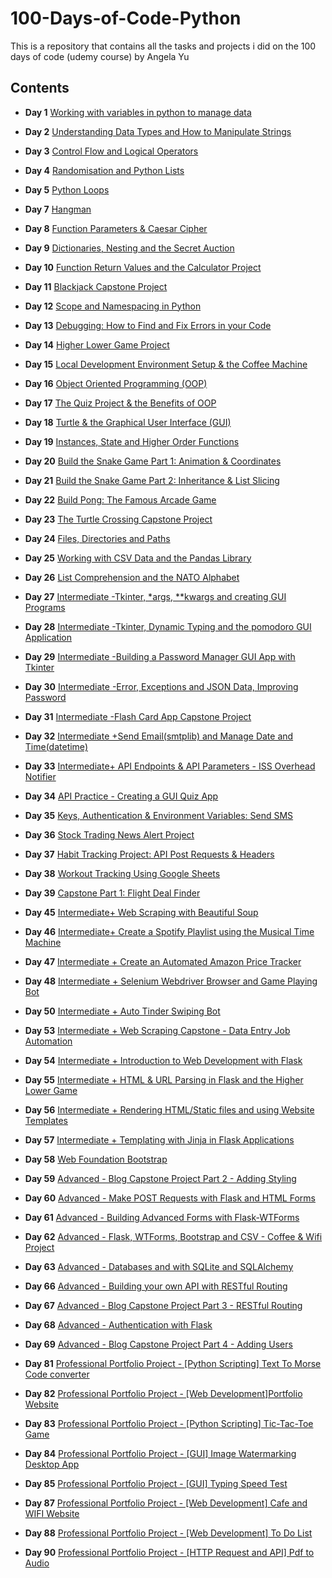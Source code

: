 # 100-Days-of-Code-Python


This is a repository that contains all the tasks and projects i did on the 100 days of code (udemy course) by Angela Yu


## Contents

* **Day 1** [Working with variables in python to manage data](https://github.com/Kingsolomon445/100-Days-of-Code-Python-/tree/main/day01)

* **Day 2** [Understanding Data Types and How to Manipulate Strings](https://github.com/Kingsolomon445/100-Days-of-Code-Python-/tree/main/day02)

* **Day 3** [Control Flow and Logical Operators](https://github.com/Kingsolomon445/100-Days-of-Code-Python-/tree/main/day03)

* **Day 4** [Randomisation and Python Lists](https://github.com/Kingsolomon445/100-Days-of-Code-Python-/tree/main/day04)

* **Day 5** [Python Loops](https://github.com/Kingsolomon445/100-Days-of-Code-Python-/tree/main/day05)

* **Day 7** [Hangman](https://github.com/Kingsolomon445/100-Days-of-Code-Python-/tree/main/day07)

* **Day 8** [Function Parameters & Caesar Cipher](https://github.com/Kingsolomon445/100-Days-of-Code-Python-/tree/main/day08)

* **Day 9** [Dictionaries, Nesting and the Secret Auction](https://github.com/Kingsolomon445/100-Days-of-Code-Python-/tree/main/day09)

* **Day 10** [Function Return Values and the Calculator Project](https://github.com/Kingsolomon445/100-Days-of-Code-Python-/tree/main/day10)

* **Day 11** [Blackjack Capstone Project](https://github.com/Kingsolomon445/100-Days-of-Code-Python-/tree/main/day11)

* **Day 12** [Scope and Namespacing in Python](https://github.com/Kingsolomon445/100-Days-of-Code-Python-/tree/main/day12)

* **Day 13** [Debugging: How to Find and Fix Errors in your Code](https://github.com/Kingsolomon445/100-Days-of-Code-Python-/tree/main/day13)

* **Day 14** [Higher Lower Game Project](https://github.com/Kingsolomon445/100-Days-of-Code-Python-/tree/main/day14)

* **Day 15** [Local Development Environment Setup & the Coffee Machine](https://github.com/Kingsolomon445/100-Days-of-Code-Python-/tree/main/day15)

* **Day 16** [Object Oriented Programming (OOP)](https://github.com/Kingsolomon445/100-Days-of-Code-Python-/tree/main/day16)

* **Day 17** [The Quiz Project & the Benefits of OOP](https://github.com/Kingsolomon445/100-Days-of-Code-Python-/tree/main/day17)

* **Day 18** [Turtle & the Graphical User Interface (GUI)](https://github.com/Kingsolomon445/100-Days-of-Code-Python-/tree/main/day18)

* **Day 19** [Instances, State and Higher Order Functions](https://github.com/Kingsolomon445/100-Days-of-Code-Python-/tree/main/day19)

* **Day 20** [Build the Snake Game Part 1: Animation & Coordinates](https://github.com/Kingsolomon445/100-Days-of-Code-Python-/tree/main/day20)

* **Day 21** [Build the Snake Game Part 2: Inheritance & List Slicing](https://github.com/Kingsolomon445/100-Days-of-Code-Python-/tree/main/day21)

* **Day 22** [Build Pong: The Famous Arcade Game](https://github.com/Kingsolomon445/100-Days-of-Code-Python-/tree/main/day22)

* **Day 23** [The Turtle Crossing Capstone Project](https://github.com/Kingsolomon445/100-Days-of-Code-Python-/tree/main/day23)

* **Day 24** [Files, Directories and Paths](https://github.com/Kingsolomon445/100-Days-of-Code-Python-/tree/main/day24)

* **Day 25** [Working with CSV Data and the Pandas Library](https://github.com/Kingsolomon445/100-Days-of-Code-Python-/tree/main/day25)

* **Day 26** [List Comprehension and the NATO Alphabet](https://github.com/Kingsolomon445/100-Days-of-Code-Python-/tree/main/day26)

* **Day 27** [Intermediate -Tkinter, *args, **kwargs and creating GUI Programs](https://github.com/Kingsolomon445/100-Days-of-Code-Python-/tree/main/day27)

* **Day 28** [Intermediate -Tkinter, Dynamic Typing and the pomodoro GUI Application](https://github.com/Kingsolomon445/100-Days-of-Code-Python-/tree/main/day28)

* **Day 29** [Intermediate -Building a Password Manager GUI App with Tkinter](https://github.com/Kingsolomon445/100-Days-of-Code-Python-/tree/main/day29)

* **Day 30** [Intermediate -Error, Exceptions and JSON Data, Improving Password](https://github.com/Kingsolomon445/100-Days-of-Code-Python-/tree/main/day30)

* **Day 31** [Intermediate -Flash Card App Capstone Project](https://github.com/Kingsolomon445/100-Days-of-Code-Python-/tree/main/day31)

* **Day 32** [Intermediate +Send Email(smtplib) and Manage Date and Time(datetime)](https://github.com/Kingsolomon445/100-Days-of-Code-Python-/tree/main/day32)

* **Day 33** [Intermediate+ API Endpoints & API Parameters - ISS Overhead Notifier](https://github.com/Kingsolomon445/100-Days-of-Code-Python-/tree/main/day33)

* **Day 34** [API Practice - Creating a GUI Quiz App](https://github.com/Kingsolomon445/100-Days-of-Code-Python-/tree/main/day34)

* **Day 35** [Keys, Authentication & Environment Variables: Send SMS](https://github.com/Kingsolomon445/100-Days-of-Code-Python-/tree/main/day35)

* **Day 36** [Stock Trading News Alert Project](https://github.com/Kingsolomon445/100-Days-of-Code-Python-/tree/main/day36)

* **Day 37** [Habit Tracking Project: API Post Requests & Headers](https://github.com/Kingsolomon445/100-Days-of-Code-Python-/tree/main/day37)

* **Day 38** [Workout Tracking Using Google Sheets](https://github.com/Kingsolomon445/100-Days-of-Code-Python-/tree/main/day38)

* **Day 39** [Capstone Part 1: Flight Deal Finder](https://github.com/Kingsolomon445/100-Days-of-Code-Python-/tree/main/day39)

* **Day 45** [Intermediate+ Web Scraping with Beautiful Soup](https://github.com/Kingsolomon445/100-Days-of-Code-Python-/tree/main/day45)

* **Day 46** [Intermediate+ Create a Spotify Playlist using the Musical Time Machine](https://github.com/Kingsolomon445/100-Days-of-Code-Python-/tree/main/day46)

* **Day 47** [Intermediate + Create an Automated Amazon Price Tracker](https://github.com/Kingsolomon445/100-Days-of-Code-Python-/tree/main/day47)

* **Day 48** [Intermediate + Selenium Webdriver Browser and Game Playing Bot](https://github.com/Kingsolomon445/100-Days-of-Code-Python-/tree/main/day48)

* **Day 50** [Intermediate + Auto Tinder Swiping Bot](https://github.com/Kingsolomon445/100-Days-of-Code-Python-/tree/main/day50)

* **Day 53** [Intermediate + Web Scraping Capstone - Data Entry Job Automation](https://github.com/Kingsolomon445/100-Days-of-Code-Python-/tree/main/day53)

* **Day 54** [Intermediate + Introduction to Web Development with Flask](https://github.com/Kingsolomon445/100-Days-of-Code-Python-/tree/main/day54)

* **Day 55** [Intermediate + HTML & URL Parsing in Flask and the Higher Lower Game](https://github.com/Kingsolomon445/100-Days-of-Code-Python-/tree/main/day55)

* **Day 56** [Intermediate + Rendering HTML/Static files and using Website Templates](https://github.com/Kingsolomon445/100-Days-of-Code-Python-/tree/main/day56)

* **Day 57** [Intermediate + Templating with Jinja in Flask Applications](https://github.com/Kingsolomon445/100-Days-of-Code-Python-/tree/main/day57)

* **Day 58** [Web Foundation Bootstrap](https://github.com/Kingsolomon445/100-Days-of-Code-Python-/tree/main/day58)

* **Day 59** [Advanced - Blog Capstone Project Part 2 - Adding Styling](https://github.com/Kingsolomon445/100-Days-of-Code-Python-/tree/main/day59)

* **Day 60** [Advanced - Make POST Requests with Flask and HTML Forms](https://github.com/Kingsolomon445/100-Days-of-Code-Python-/tree/main/day60)

* **Day 61** [Advanced - Building Advanced Forms with Flask-WTForms](https://github.com/Kingsolomon445/100-Days-of-Code-Python-/tree/main/day61)

* **Day 62** [Advanced - Flask, WTForms, Bootstrap and CSV - Coffee & Wifi Project](https://github.com/Kingsolomon445/100-Days-of-Code-Python-/tree/main/day62)

* **Day 63** [Advanced - Databases and with SQLite and SQLAlchemy](https://github.com/Kingsolomon445/100-Days-of-Code-Python-/tree/main/day63)

* **Day 66** [Advanced - Building your own API with RESTful Routing](https://github.com/Kingsolomon445/100-Days-of-Code-Python-/tree/main/day66)

* **Day 67** [Advanced - Blog Capstone Project Part 3 - RESTful Routing](https://github.com/Kingsolomon445/100-Days-of-Code-Python-/tree/main/day67)

* **Day 68** [Advanced - Authentication with Flask](https://github.com/Kingsolomon445/100-Days-of-Code-Python-/tree/main/day68)

* **Day 69** [Advanced - Blog Capstone Project Part 4 - Adding Users](https://github.com/Kingsolomon445/100-Days-of-Code-Python-/tree/main/day69)

* **Day 81** [Professional Portfolio Project - [Python Scripting] Text To Morse Code converter](https://github.com/Kingsolomon445/some-python-projects/tree/main/text_morse-code)

* **Day 82** [Professional Portfolio Project - [Web Development]Portfolio Website](https://www.oluwaseyi-fadahunsi.online)

* **Day 83** [Professional Portfolio Project - [Python Scripting] Tic-Tac-Toe Game](https://github.com/Kingsolomon445/100-Days-of-Code-Python/tree/main/tic_tac_toe)

* **Day 84** [Professional Portfolio Project - [GUI] Image Watermarking Desktop App](https://github.com/Kingsolomon445/100-Days-of-Code-Python/tree/main/image_watermark)

* **Day 85** [Professional Portfolio Project - [GUI] Typing Speed Test](https://github.com/Kingsolomon445/100-Days-of-Code-Python/tree/main/typing_tester)

* **Day 87** [Professional Portfolio Project - [Web Development] Cafe and WIFI Website](https://github.com/Kingsolomon445/some-web-app-projects/tree/main/cafe)

* **Day 88** [Professional Portfolio Project - [Web Development] To Do List](https://github.com/Kingsolomon445/todo-list)

* **Day 90** [Professional Portfolio Project - [HTTP Request and API] Pdf to Audio](https://github.com/Kingsolomon445/100-Days-of-Code-Python/tree/main/Pdf2Speech)




